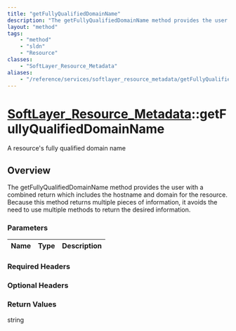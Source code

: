 ```yaml
---
title: "getFullyQualifiedDomainName"
description: "The getFullyQualifiedDomainName method provides the user with a combined return which includes the hostname and domain f... "
layout: "method"
tags:
    - "method"
    - "sldn"
    - "Resource"
classes:
    - "SoftLayer_Resource_Metadata"
aliases:
    - "/reference/services/softlayer_resource_metadata/getFullyQualifiedDomainName"
---
```

# [SoftLayer_Resource_Metadata](/reference/services/SoftLayer_Resource_Metadata)::getFullyQualifiedDomainName

A resource's fully qualified domain name


## Overview 
The getFullyQualifiedDomainName method provides the user with a combined return which includes the hostname and domain for the resource. Because this method returns multiple pieces of information, it avoids the need to use multiple methods to return the desired information. 

### Parameters 
|Name | Type | Description |
| --- | --- | --- |


### Required Headers

### Optional Headers

### Return Values
string

